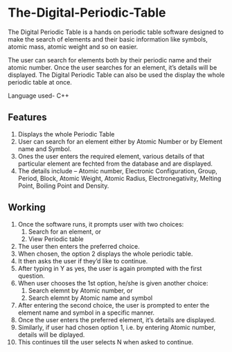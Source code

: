 # The-Digital-Periodic-Table
The Digital Periodic Table is a hands on periodic table software designed to make the search of elements and their basic information like symbols, atomic mass, atomic weight and so on easier.

The user can search for elements both by their periodic name and their atomic number. 
Once the user searches for an element, it’s details will be displayed.
The Digital Periodic Table can also be used the display the whole periodic table at once.

Language used- C++

## Features
1. Displays the whole Periodic Table
2. User can search for an element either by Atomic Number or by Element name and Symbol.
3. Ones the user enters the required element, various details of that particular element are fechted from the database and are displayed.
4. The details include – Atomic number, Electronic Configuration, Group, Period, Block, Atomic Weight, Atomic Radius, Electronegativity, Melting Point, Boiling Point and Density.

## Working
1. Once the software runs, it prompts user with two choices:
    1. Search for an element, or
    2. View Periodic table
3. The user then enters the preferred choice.
4. When chosen, the option 2 displays the whole periodic table.
5. It then asks the user if they’d like to continue.
6. After typing in Y as yes, the user is again prompted with the first question.
7. When user chooses the 1st option, he/she is given another choice:
    1. Search elemnt by Atomic number, or
    2. Search elemnt by Atomic name and symbol
9. After entering the second choice, the user is prompted to enter the element name and symbol in a specific manner.
10. Once the user enters the preferred element, it’s details are displayed.
11. Similarly, if user had chosen option 1, i.e. by entering Atomic number, details will be diplayed.
12. This continues till the user selects N when asked to continue.



